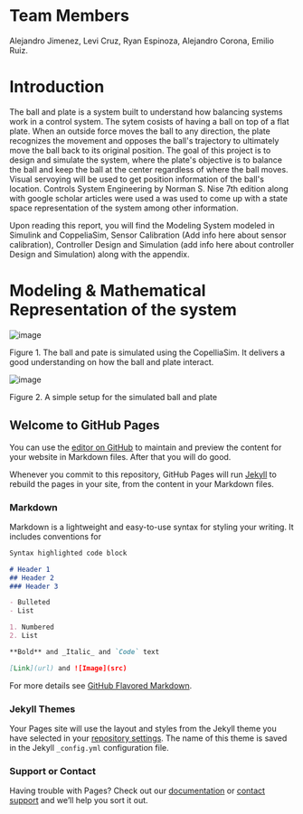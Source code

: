 # Team Members
Alejandro Jimenez, Levi Cruz, Ryan Espinoza, Alejandro Corona, Emilio Ruiz.

# Introduction 
The ball and plate is a system built to understand how balancing systems work in a control system. The sytem cosists of having a ball on top of a flat plate. When an outside force moves the ball to any direction, the plate recognizes the movement and opposes the ball's trajectory to ultimately move the ball back to its original position. The goal of this project is to design and simulate the system,  where the plate's objective is to balance the ball and keep the ball at the center regardless of where the ball moves. Visual servoying  will be used to get position information of the ball's location. Controls System Engineering by Norman S. Nise 7th edition along with google scholar articles were used a was used to come up with a state space representation of the system among other information.

Upon reading this report, you will find the Modeling System modeled in Simulink and CoppeliaSim, Sensor Calibration (Add info here about sensor calibration), Controller Design and Simulation (add info here about controller Design and Simulation) along with the appendix.

# Modeling & Mathematical Representation of the system
![image](https://user-images.githubusercontent.com/65519089/82276876-57993500-993b-11ea-9ad9-f3e26dd8b5be.png)

Figure 1. The ball and pate is simulated using the CopelliaSim. It delivers a good understanding on how the ball and plate interact. 

![image](https://user-images.githubusercontent.com/65519089/82276986-a1821b00-993b-11ea-94bb-55dc06e2e195.png)

Figure 2. A simple setup for the simulated ball and plate 





## Welcome to GitHub Pages

You can use the [editor on GitHub](https://github.com/ballandplate/Ball-Plate/edit/master/index.md) to maintain and preview the content for your website in Markdown files. After that you will do good. 

Whenever you commit to this repository, GitHub Pages will run [Jekyll](https://jekyllrb.com/) to rebuild the pages in your site, from the content in your Markdown files.

### Markdown

Markdown is a lightweight and easy-to-use syntax for styling your writing. It includes conventions for

```markdown
Syntax highlighted code block

# Header 1
## Header 2
### Header 3

- Bulleted
- List

1. Numbered
2. List

**Bold** and _Italic_ and `Code` text

[Link](url) and ![Image](src)
```

For more details see [GitHub Flavored Markdown](https://guides.github.com/features/mastering-markdown/).

### Jekyll Themes

Your Pages site will use the layout and styles from the Jekyll theme you have selected in your [repository settings](https://github.com/ballandplate/Ball-Plate/settings). The name of this theme is saved in the Jekyll `_config.yml` configuration file.

### Support or Contact

Having trouble with Pages? Check out our [documentation](https://help.github.com/categories/github-pages-basics/) or [contact support](https://github.com/contact) and we’ll help you sort it out.
